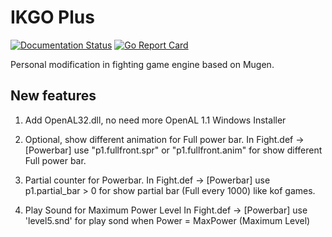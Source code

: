 # IKGO Plus

[![Documentation Status](https://readthedocs.org/projects/ikemen-plus/badge/?version=latest)](https://ikemen-plus.readthedocs.io/en/latest/?badge=latest) [![Go Report Card](https://goreportcard.com/badge/github.com/shinlucho/ikemen-plus)](https://goreportcard.com/report/github.com/shinlucho/ikemen-plus)

Personal modification in fighting game engine based on Mugen.

## New features

1. Add OpenAL32.dll, no need more OpenAL 1.1 Windows Installer

2. Optional, show different animation for Full power bar.
In Fight.def -> [Powerbar] use "p1.fullfront.spr" or "p1.fullfront.anim" for show different Full power bar. 

3. Partial counter for Powerbar.
In Fight.def -> [Powerbar] use p1.partial_bar > 0 for show partial bar (Full every 1000) like kof games. 

4. Play Sound for Maximum Power Level
In Fight.def -> [Powerbar] use 'level5.snd' for play sond when Power = MaxPower (Maximum Level) 


